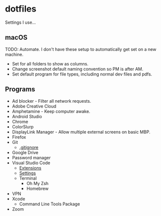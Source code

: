 # dotfiles

Settings I use...

## macOS

TODO: Automate. I don't have these setup to automatically get set on a new machine.

* Set for all folders to show as columns.
* Change screenshot default naming convention so PM is after AM.
* Set default program for file types, including normal dev files and pdfs.

## Programs

* Ad blocker - Filter all network requests.
* Adobe Creative Cloud
* Amphetamine - Keep computer awake.
* Android Studio
* Chrome
* ColorSlurp
* DisplayLink Manager - Allow multiple external screens on basic MBP.
* Firefox
* Git
  * [.gitignore](https://github.com/jeffgreendesign/dotfiles/blob/main/.gitignore)
* Google Drive
* Password manager
* Visual Studio Code
  * [Extensions](https://github.com/jeffgreendesign/dotfiles/blob/main/vscode-extensions.txt)
  * [Settings](https://github.com/jeffgreendesign/dotfiles/blob/main/vscode-settings.json)
  * Terminal
    * Oh My Zsh
    * Homebrew
* VPN
* Xcode
  * Command Line Tools Package
* Zoom
